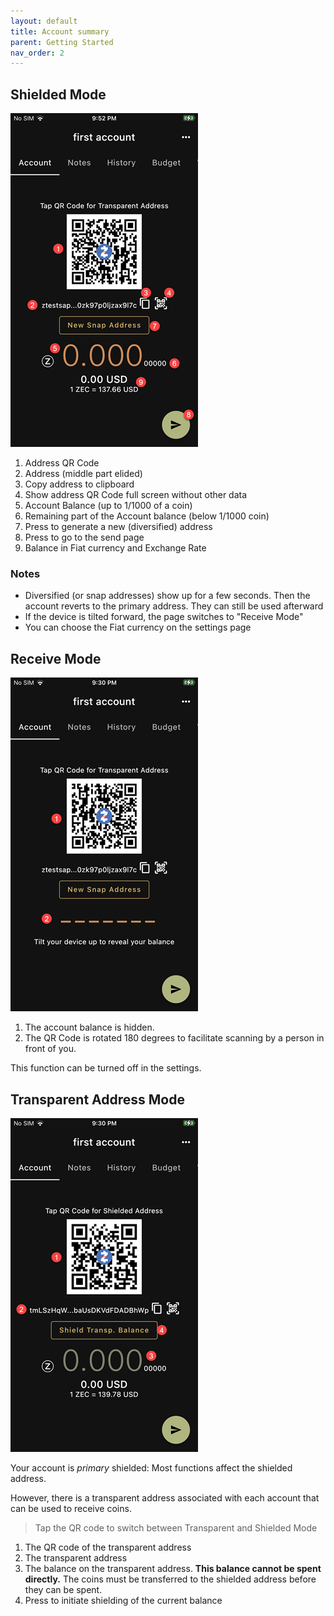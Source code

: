 ```yaml
---
layout: default
title: Account summary
parent: Getting Started
nav_order: 2
---
```


## Shielded Mode

![Account Summary](img/IMG_0041.PNG)

1. Address QR Code
2. Address (middle part elided)
3. Copy address to clipboard
4. Show address QR Code full screen without other data
5. Account Balance (up to 1/1000 of a coin)
6. Remaining part of the Account balance (below 1/1000 coin)
7. Press to generate a new (diversified) address
8. Press to go to the send page
9. Balance in Fiat currency and Exchange Rate

### Notes

- Diversified (or snap addresses) show up for a few seconds. Then
the account reverts to the primary address. They can still be used
afterward
- If the device is tilted forward, the page switches to "Receive Mode"
- You can choose the Fiat currency on the settings page

## Receive Mode

![Account Summary](img/IMG_0039.PNG)


1. The account balance is hidden. 
2. The QR Code is rotated 180 degrees to facilitate scanning by a person in front of you.

This function can be turned off in the settings.

## Transparent Address Mode

![Account Summary](img/IMG_0040.PNG)

Your account is *primary* shielded: Most functions affect the shielded address.
 
However, there is a transparent address associated with each account that can be used to receive coins. 

> Tap the QR code to switch between Transparent and Shielded Mode

1. The QR code of the transparent address
2. The transparent address
3. The balance on the transparent address. **This balance cannot be spent directly.**
The coins must be transferred to the shielded address before they can be spent.
4. Press to initiate shielding of the current balance

